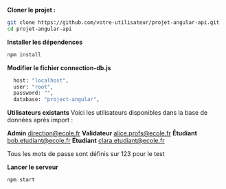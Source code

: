 **Cloner le projet :**

```bash
git clone https://github.com/votre-utilisateur/projet-angular-api.git
cd projet-angular-api
```

**Installer les dépendences**

```bash
npm install
```

**Modifier le fichier connection-db.js**

```bash
  host: "localhost",
  user: "root",
  password: "",
  database: "project-angular",
```

**Utilisateurs existants**
Voici les utilisateurs disponibles dans la base de données après import :

**Admin** direction@ecole.fr
**Validateur** alice.profs@ecole.fr
**Étudiant** bob.etudiant@ecole.fr
**Étudiant** clara.etudiant@ecole.fr

Tous les mots de passe sont définis sur 123 pour le test

**Lancer le serveur**

```bash
npm start
```

